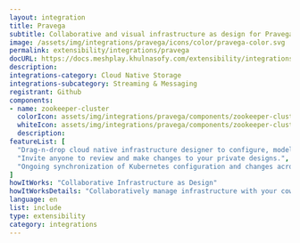 ```yaml
---
layout: integration
title: Pravega
subtitle: Collaborative and visual infrastructure as design for Pravega
image: /assets/img/integrations/pravega/icons/color/pravega-color.svg
permalink: extensibility/integrations/pravega
docURL: https://docs.meshplay.khulnasofy.com/extensibility/integrations/pravega
description: 
integrations-category: Cloud Native Storage
integrations-subcategory: Streaming & Messaging
registrant: Github
components: 
- name: zookeeper-cluster
  colorIcon: assets/img/integrations/pravega/components/zookeeper-cluster/icons/color/zookeeper-cluster-color.svg
  whiteIcon: assets/img/integrations/pravega/components/zookeeper-cluster/icons/white/zookeeper-cluster-white.svg
  description: 
featureList: [
  "Drag-n-drop cloud native infrastructure designer to configure, model, and deploy your workloads.",
  "Invite anyone to review and make changes to your private designs.",
  "Ongoing synchronization of Kubernetes configuration and changes across any number of clusters."
]
howItWorks: "Collaborative Infrastructure as Design"
howItWorksDetails: "Collaboratively manage infrastructure with your coworkers synchronously sharing the same designs."
language: en
list: include
type: extensibility
category: integrations
---
```

